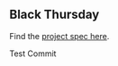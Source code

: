 ## Black Thursday

Find the [project spec here](https://github.com/turingschool/curriculum/blob/master/source/projects/black_thursday.markdown).

Test Commit
